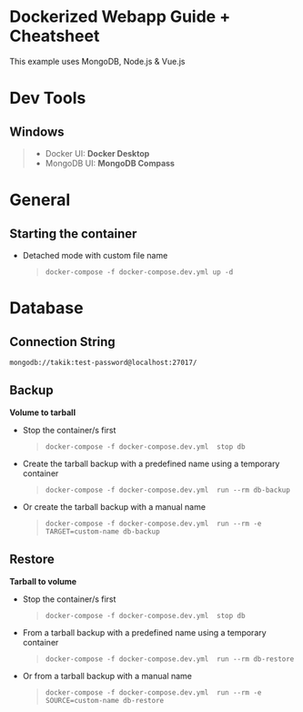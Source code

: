 # Dockerized Webapp Guide + Cheatsheet

This example uses MongoDB, Node.js & Vue.js

# Dev Tools

## Windows

> - Docker UI: **Docker Desktop**
> - MongoDB UI: **MongoDB Compass**

# General

## Starting the container

- Detached mode with custom file name
    > ``docker-compose -f docker-compose.dev.yml up -d``

# Database

## Connection String

```
mongodb://takik:test-password@localhost:27017/
```

## Backup

**Volume to tarball**

- Stop the container/s first
    > ``docker-compose -f docker-compose.dev.yml  stop db``
- Create the tarball backup with a predefined name using a temporary container
    > ``docker-compose -f docker-compose.dev.yml  run --rm db-backup``
- Or create the tarball backup with a manual name
    > ``docker-compose -f docker-compose.dev.yml  run --rm -e TARGET=custom-name db-backup``

## Restore

**Tarball to volume**

- Stop the container/s first
    > ``docker-compose -f docker-compose.dev.yml  stop db``
- From a tarball backup with a predefined name using a temporary container
    > ``docker-compose -f docker-compose.dev.yml  run --rm db-restore``
- Or from a tarball backup with a manual name
    > ``docker-compose -f docker-compose.dev.yml  run --rm -e SOURCE=custom-name db-restore``
